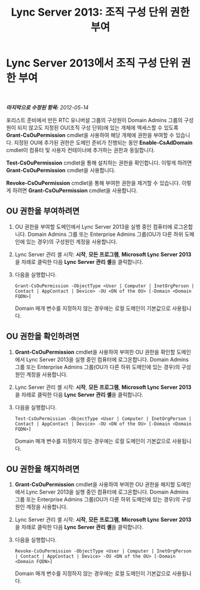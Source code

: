 ﻿---
title: 'Lync Server 2013: 조직 구성 단위 권한 부여'
TOCTitle: 조직 구성 단위 권한 부여
ms:assetid: 95ee5ffa-39b1-4d80-87a2-27bb364f7396
ms:mtpsurl: https://technet.microsoft.com/ko-kr/library/Gg398763(v=OCS.15)
ms:contentKeyID: 49304438
ms.date: 08/24/2015
mtps_version: v=OCS.15
ms.translationtype: HT
---

# Lync Server 2013에서 조직 구성 단위 권한 부여

 

_**마지막으로 수정된 항목:** 2012-05-14_

포리스트 준비에서 만든 RTC 유니버설 그룹의 구성원이 Domain Admins 그룹의 구성원이 되지 않고도 지정된 OU(조직 구성 단위)에 있는 개체에 액세스할 수 있도록 **Grant-CsOuPermission** cmdlet을 사용하여 해당 개체에 권한을 부여할 수 있습니다. 지정된 OU에 추가된 권한은 도메인 준비가 진행되는 동안 **Enable-CsAdDomain** cmdlet이 컴퓨터 및 사용자 컨테이너에 추가하는 권한과 동일합니다.

**Test-CsOuPermission** cmdlet을 통해 설치하는 권한을 확인합니다. 이렇게 하려면 **Grant-CsOuPermission** cmdlet을 사용합니다.

**Revoke-CsOuPermission** cmdlet을 통해 부여한 권한을 제거할 수 있습니다. 이렇게 하려면 **Grant-CsOuPermission** cmdlet을 사용합니다.

## OU 권한을 부여하려면

1.  OU 권한을 부여할 도메인에서 Lync Server 2013을 실행 중인 컴퓨터에 로그온합니다. Domain Admins 그룹 또는 Enterprise Admins 그룹(OU가 다른 하위 도메인에 있는 경우)의 구성원인 계정을 사용합니다.

2.  Lync Server 관리 셸 시작: **시작**, **모든 프로그램**, **Microsoft Lync Server 2013**을 차례로 클릭한 다음 **Lync Server 관리 셸**을 클릭합니다.

3.  다음을 실행합니다.
    
        Grant-CsOuPermission -ObjectType <User | Computer | InetOrgPerson | Contact | AppContact | Device> -OU <DN of the OU> [-Domain <Domain FQDN>]
    
    Domain 매개 변수를 지정하지 않는 경우에는 로컬 도메인이 기본값으로 사용됩니다.

## OU 권한을 확인하려면

1.  **Grant-CsOuPermission** cmdlet을 사용하여 부여한 OU 권한을 확인할 도메인에서 Lync Server 2013을 실행 중인 컴퓨터에 로그온합니다. Domain Admins 그룹 또는 Enterprise Admins 그룹(OU가 다른 하위 도메인에 있는 경우)의 구성원인 계정을 사용합니다.

2.  Lync Server 관리 셸 시작: **시작**, **모든 프로그램**, **Microsoft Lync Server 2013**을 차례로 클릭한 다음 **Lync Server 관리 셸**을 클릭합니다.

3.  다음을 실행합니다.
    
        Test-CsOuPermission -ObjectType <User | Computer | InetOrgPerson | Contact | AppContact | Device> -OU <DN of the OU> [-Domain <Domain FQDN>]
    
    Domain 매개 변수를 지정하지 않는 경우에는 로컬 도메인이 기본값으로 사용됩니다.

## OU 권한을 해지하려면

1.  **Grant-CsOuPermission** cmdlet을 사용하여 부여한 OU 권한을 해지할 도메인에서 Lync Server 2013을 실행 중인 컴퓨터에 로그온합니다. Domain Admins 그룹 또는 Enterprise Admins 그룹(OU가 다른 하위 도메인에 있는 경우)의 구성원인 계정을 사용합니다.

2.  Lync Server 관리 셸 시작: **시작**, **모든 프로그램**, **Microsoft Lync Server 2013**을 차례로 클릭한 다음 **Lync Server 관리 셸**을 클릭합니다.

3.  다음을 실행합니다.
    
        Revoke-CsOuPermission -ObjectType <User | Computer | InetOrgPerson | Contact | AppContact | Device> -OU <DN of the OU> [-Domain <Domain FQDN>]
    
    Domain 매개 변수를 지정하지 않는 경우에는 로컬 도메인이 기본값으로 사용됩니다.

